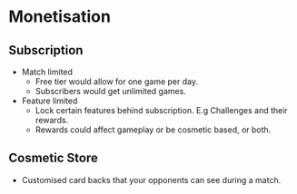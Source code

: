 # Monetisation

## Subscription
- Match limited
  - Free tier would allow for one game per day.
  - Subscribers would get unlimited games.
- Feature limited
  - Lock certain features behind subscription. E.g Challenges and their rewards.
  - Rewards could affect gameplay or be cosmetic based, or both.

## Cosmetic Store
- Customised card backs that your opponents can see during a match.